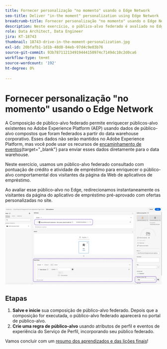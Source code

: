 ```yaml
---
title: Fornecer personalização "no momento" usando o Edge Network
seo-title: Deliver "in-the moment" personalization using Edge Network | Engage with audiences directly from your data warehouse using Federated Audience Composition
breadcrumb-title: Fornecer personalização "no momento" usando o Edge Network
description: Neste exercício, o público-alvo federado é avaliado no Edge para redirecionamento instantâneo "no momento".
role: Data Architect, Data Engineer
jira: KT-18743
thumbnail: 18743-drive-in-the-moment-personalization.jpg
exl-id: 20bfafb1-1d1b-48d8-84eb-97d4c9e03b76
source-git-commit: 93b787112134919444150974c7149dc10c2d0ca6
workflow-type: tm+mt
source-wordcount: '192'
ht-degree: 0%

---
```


# Fornecer personalização &quot;no momento&quot; usando o Edge Network

A Composição de público-alvo federado permite enriquecer públicos-alvo existentes no Adobe Experience Platform (AEP) usando dados de público-alvo compostos que foram federados a partir do data warehouse corporativo. Esses dados não serão mantidos no Adobe Experience Platform, mas você pode usar os recursos de [encaminhamento de eventos](https://experienceleague.adobe.com/pt-br/docs/experience-platform/tags/event-forwarding/overview){target="_blank"} para enviar esses dados diretamente para o data warehouse.

Neste exercício, usamos um público-alvo federado consultado com pontuação de crédito e atividade de empréstimo para enriquecer o público-alvo comportamental dos visitantes da página da Web de aplicativos de empréstimo.

Ao avaliar esse público-alvo no Edge, redirecionamos instantaneamente os visitantes da página do aplicativo de empréstimo pré-aprovado com ofertas personalizadas no site.

![edge-audience-enrich](assets/edge-audience-enrich.png)

## Etapas

1. **Salve e inicie** sua composição de público-alvo federado. Depois que a composição for executada, o público-alvo federado aparecerá no portal de público-alvo.
2. **Crie uma regra de público-alvo** usando atributos de perfil e eventos de experiência do Serviço de Perfil, incorporando seu público federado.

Vamos concluir com um [resumo dos aprendizados e das lições finais](conclusion.md)!
